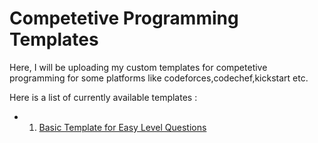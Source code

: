 # Competetive Programming Templates

Here, I will be uploading my custom templates for competetive programming for some platforms like codeforces,codechef,kickstart etc.

Here is a list of currently available templates : 
- 1) <a href="https://github.com/anurag-ux/Competetive-Programming-Templates/blob/master/basic_template.cpp"> Basic Template for Easy Level Questions<a>
